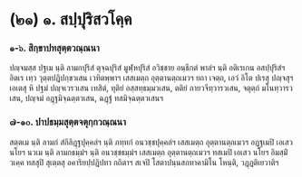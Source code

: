 <h1>(๒๑) ๑. สปฺปุริสวโคฺค</h1>
<h3>๑-๖. สิกฺขาปทสุตฺตวณฺณนา</h3>
<p> ปญฺจมสฺส   ปฐเม นฺติ ลามกปุริสํ ตุจฺฉปุริสํ มูฬฺหปุริสํ อวิชฺชาย อนฺธีกตํ พาลํฯ นฺติ อติเรเกน อสปฺปุริสํฯ อิตเร เทฺว วุตฺตปฎิปกฺขวเสน เวทิตพฺพาฯ เสสเมตฺถ อุตฺตานตฺถเมวฯ ยถา เจตฺถ, เอวํ อิโต ปเรสุ ปญฺจสุฯ เอเตสุ หิ ปฐมํ ปญฺจเวรวเสน เทสิตํ, ทุติยํ อสฺสทฺธมฺมวเสน, ตติยํ กายวจีทฺวารวเสน, จตุตฺถํ มโนทฺวารวเสน, ปญฺจมํ อฎฺฐมิจฺฉตฺตวเสน, ฉฎฺฐํ ทสมิจฺฉตฺตวเสนฯ</p>


<h3>๗-๑๐. ปาปธมฺมสุตฺตจตุกฺกวณฺณนา</h3>
<p> สตฺตเม  นฺติ ลามกํ สํกิลิฎฺฐปุคฺคลํฯ นฺติ ภทฺทกํ อนวชฺชปุคฺคลํฯ เสสเมตฺถ อุตฺตานตฺถเมวฯ อฎฺฐเมปิ เอเสว นโยฯ นวเม นฺติ ลามกธมฺมํฯ นฺติ อนวชฺชธมฺมํฯ เสสเมตฺถ อุตฺตานตฺถเมวฯ ทสเมปิ เอเสว นโยฯ อิมสฺมิํ วเคฺค ทสสุปิ สุเตฺตสุ อคาริยปฺปฎิปทา กถิตาฯ สเจปิ โสตาปนฺนสกทาคามิโน โหนฺติ, วฎฺฎติเยวาติฯ</p>

</p>





